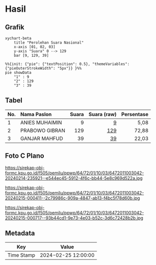 # Hasil

## Grafik

```mermaid
xychart-beta
    title "Perolehan Suara Nasional"
    x-axis [01, 02, 03]
    y-axis "Suara" 0 --> 129
    bar [9, 129, 39]
```

```mermaid
%%{init: {"pie": {"textPosition": 0.5}, "themeVariables": {"pieOuterStrokeWidth": "5px"}} }%%
pie showData
    "1" : 9
    "2" : 129
    "3" : 39
```

## Tabel

| No. | Nama Paslon    | Suara | Suara (raw) | Persentase |
|:--- |:-------------- | -----:| -----------:| ----------:|
| 1   | ANIES MUHAIMIN | 9     | [9][p-1]    | 5,08       |
| 2   | PRABOWO GIBRAN | 129   | [129][p-2]  | 72,88      |
| 3   | GANJAR MAHFUD  | 39    | [39][p-3]   | 22,03      |


[p-1]: https://github.com/gigit-pemilu/pemilu-2024/blob/main/pilpres/hitung-suara/sub/64-kalimantan-timur/sub/72-kota-samarinda/sub/01-palaran/sub/1003-bukuan/sub/042-tps/sub/paslon-1.txt
[p-2]: https://github.com/gigit-pemilu/pemilu-2024/blob/main/pilpres/hitung-suara/sub/64-kalimantan-timur/sub/72-kota-samarinda/sub/01-palaran/sub/1003-bukuan/sub/042-tps/sub/paslon-2.txt
[p-3]: https://github.com/gigit-pemilu/pemilu-2024/blob/main/pilpres/hitung-suara/sub/64-kalimantan-timur/sub/72-kota-samarinda/sub/01-palaran/sub/1003-bukuan/sub/042-tps/sub/paslon-3.txt

## Foto C Plano

https://sirekap-obj-formc.kpu.go.id/f505/pemilu/ppwp/64/72/01/10/03/6472011003042-20240214-235921--e544ec45-5912-4f6c-bb44-5e8c969d522a.jpg

https://sirekap-obj-formc.kpu.go.id/f505/pemilu/ppwp/64/72/01/10/03/6472011003042-20240215-000411--2c79986c-909a-4847-ab13-f4bc5f78d60b.jpg

https://sirekap-obj-formc.kpu.go.id/f505/pemilu/ppwp/64/72/01/10/03/6472011003042-20240215-000717--93b44cd1-9e73-4e03-b52c-3d6c72428b2b.jpg


## Metadata

| Key        | Value               |
| ---------- | ------------------- |
| Time Stamp | 2024-02-25 12:00:00 |



